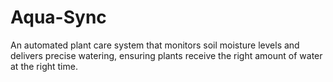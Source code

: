 # Aqua-Sync
An automated plant care system that monitors soil moisture levels and delivers precise watering, ensuring plants receive the right amount of water at the right time.
